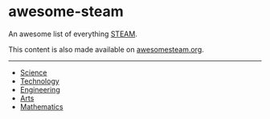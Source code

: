# awesome-steam
An awesome list of everything [STEAM](https://en.wikipedia.org/wiki/STEAM_fields).

This content is also made available on [awesomesteam.org](https://awesomesteam.org).

--------------------

- [Science](/content/science/index.md)
- [Technology](content/technology/index.md)
- [Engineering](content/engineering/index.md)
- [Arts](content/arts/index.md)
- [Mathematics](content/mathematics/index.md)
